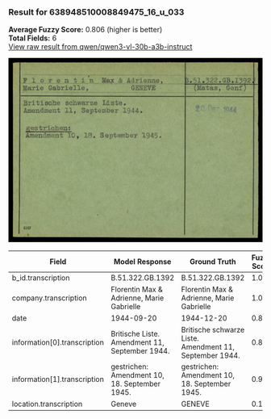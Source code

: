 ### Result for 638948510008849475_16_u_033
**Average Fuzzy Score:** 0.806 (higher is better)<br>
**Total Fields:** 6<br>
[View raw result from qwen/qwen3-vl-30b-a3b-instruct](https://github.com/RISE-UNIBAS/humanities_data_benchmark/blob/main/results/2025-10-24/T0334/request_T0334_638948510008849475_16_u_033.json)

<img src="https://github.com/RISE-UNIBAS/humanities_data_benchmark/blob/main/benchmarks/blacklist/images/638948510008849475_16_u_033.jpg?raw=true" alt="638948510008849475_16_u_033" width="600px">

| Field | Model Response | Ground Truth | Fuzzy Score | Match |
|-------|----------------|--------------|-------------|-------|
| b_id.transcription | B.51.322.GB.1392 | B.51.322.GB.1392 | 1.000 | ✅ |
| company.transcription | Florentin Max & Adrienne, Marie Gabrielle | Florentin Max & Adrienne, Marie Gabrielle | 1.000 | ✅ |
| date | 1944-09-20 | 1944-12-20 | 0.800 | ❌ |
| information[0].transcription | Britische Liste. Amendment 11, September 1944. | Britische schwarze Liste.<br>Amendment 11, September 1944. | 0.891 | ❌ |
| information[1].transcription | gestrichen: Amendment 10, 18. September 1945. | gestrichen:<br>Amendment 10, 18. September 1945. | 0.978 | ✅ |
| location.transcription | Geneve | GENEVE | 0.167 | ❌ |

